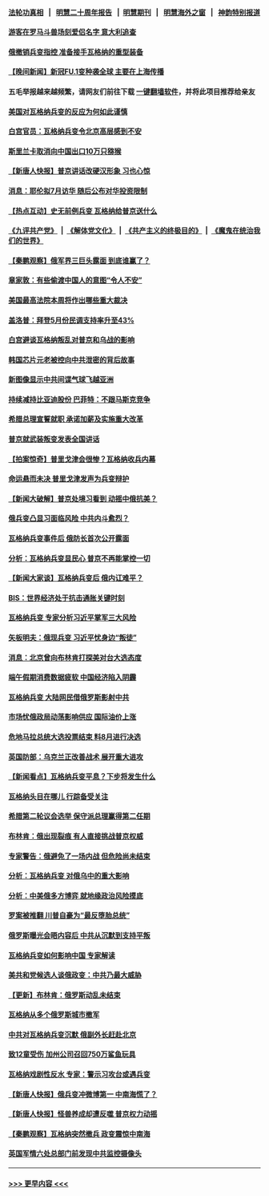 #### [法轮功真相](https://github.com/gfw-breaker/truth/blob/master/README.md?t=0) &nbsp;&nbsp;|&nbsp;&nbsp; [明慧二十周年报告](https://github.com/gfw-breaker/mh-reports/blob/master/README.md?t=0) &nbsp;&nbsp;|&nbsp;&nbsp;[明慧期刊](https://github.com/gfw-breaker/mh-qikan) &nbsp;&nbsp;|&nbsp;&nbsp; [明慧海外之窗](https://github.com/gfw-breaker/mh-news/blob/master/README.md?t=0) &nbsp;&nbsp;|&nbsp;&nbsp; [神韵特别报道](https://github.com/gfw-breaker/mh-news/blob/master/shenyun.md?t=0)
#### [游客在罗马斗兽场刻爱侣名字 意大利追查](../pages/nsc418/n14023528.md?t=06272143) 
#### [俄撤销兵变指控 准备接手瓦格纳的重型装备](../pages/nsc418/n14023499.md?t=06272143) 
#### [【晚间新闻】新冠FU.1变种袭全球 主要在上海传播](../pages/nsc418/n14023399.md?t=06272143) 
#### 五毛举报越来越频繁，请网友们前往下载 [一键翻墙软件](https://github.com/gfw-breaker/ssr-accounts)，并将此项目推荐给亲友
#### [美国对瓦格纳兵变的反应为何如此谨慎](../pages/nsc418/n14023394.md?t=06272143) 
#### [白宫官员：瓦格纳兵变令北京高层感到不安](../pages/nsc418/n14023304.md?t=06272143) 
#### [斯里兰卡取消向中国出口10万只猕猴](../pages/nsc418/n14023220.md?t=06272143) 
#### [【新唐人快报】普京讲话改硬汉形象 习也心惊](../pages/nsc418/n14023165.md?t=06272143) 
#### [消息：耶伦拟7月访华 随后公布对华投资限制](../pages/nsc418/n14023251.md?t=06272143) 
#### [【热点互动】史无前例兵变 瓦格纳给普京送什么](../pages/nsc418/n14023160.md?t=06272143) 
#### [《九评共产党》](https://github.com/begood0513/9ping.md/blob/master/README.md) &nbsp;|&nbsp; [《解体党文化》](../../../../jtdwh.md/blob/master/README.md)  &nbsp;|&nbsp; [《共产主义的终极目的》](../../../../gczydzjmd.md/blob/master/README.md) &nbsp;|&nbsp; [《魔鬼在统治我们的世界》](../../../../mgztzwmdsj.md/blob/master/README.md) 
#### [【秦鹏观察】俄军界三巨头露面 到底谁赢了？](../pages/nsc418/n14023122.md?t=06272143) 
#### [章家敦：有些偷渡中国人的意图“令人不安”](../pages/nsc418/n14023192.md?t=06272143) 
#### [美国最高法院本周将作出哪些重大裁决](../pages/nsc418/n14023014.md?t=06272143) 
#### [盖洛普：拜登5月份民调支持率升至43%](../pages/nsc418/n14023135.md?t=06272143) 
#### [白宫避谈瓦格纳叛乱对普京和乌战的影响](../pages/nsc418/n14023097.md?t=06272143) 
#### [韩国芯片元老被控向中共泄密的背后故事](../pages/nsc418/n14023102.md?t=06272143) 
#### [新图像显示中共间谍气球飞越亚洲](../pages/nsc418/n14023077.md?t=06272143) 
#### [持续减持比亚迪股份 巴菲特：不跟马斯克竞争](../pages/nsc418/n14023026.md?t=06272143) 
#### [希腊总理宣誓就职 承诺加薪及实施重大改革](../pages/nsc418/n14022554.md?t=06272143) 
#### [普京就武装叛变发表全国讲话](../pages/nsc418/n14023079.md?t=06272143) 
#### [【拍案惊奇】普⾥戈津会很惨？瓦格纳收兵内幕](../pages/nsc418/n14023072.md?t=06272143) 
#### [命运悬而未决 普里戈津发声为兵变辩护](../pages/nsc418/n14022896.md?t=06272143) 
#### [【新闻大破解】普京处境习看到 动摇中俄抗美？](../pages/nsc418/n14023035.md?t=06272143) 
#### [俄兵变凸显习面临风险 中共内斗愈烈？](../pages/nsc418/n14023058.md?t=06272143) 
#### [瓦格纳兵变事件后 俄防长首次公开露面](../pages/nsc418/n14022892.md?t=06272143) 
#### [分析：瓦格纳兵变显民心 普京不再能掌控一切](../pages/nsc418/n14022970.md?t=06272143) 
#### [【新闻大家谈】瓦格纳兵变后 俄内讧难平？](../pages/nsc418/n14022915.md?t=06272143) 
#### [BIS：世界经济处于抗击通胀关键时刻](../pages/nsc418/n14022919.md?t=06272143) 
#### [瓦格纳兵变 专家分析习近平掌军三大风险](../pages/nsc418/n14022816.md?t=06272143) 
#### [矢板明夫：俄现兵变 习近平忧身边“叛徒”](../pages/nsc418/n14022826.md?t=06272143) 
#### [消息：北京曾向布林肯打探美对台大选态度](../pages/nsc418/n14022811.md?t=06272143) 
#### [端午假期消费数据疲软 中国经济陷入阴霾](../pages/nsc418/n14022763.md?t=06272143) 
#### [瓦格纳兵变 大陆网民借俄罗斯影射中共](../pages/nsc418/n14022541.md?t=06272143) 
#### [市场忧俄政局动荡影响供应 国际油价上涨](../pages/nsc418/n14022607.md?t=06272143) 
#### [危地马拉总统大选投票结束 料8月进行决选](../pages/nsc418/n14022566.md?t=06272143) 
#### [英国防部：乌克兰正改善战术 展开重大进攻](../pages/nsc418/n14022516.md?t=06272143) 
#### [【新闻看点】瓦格纳兵变平息？下步将发生什么](../pages/nsc418/n14022474.md?t=06272143) 
#### [瓦格纳头目在哪儿 行踪备受关注](../pages/nsc418/n14022521.md?t=06272143) 
#### [希腊第二轮议会选举 保守派总理赢得第二任期](../pages/nsc418/n14022479.md?t=06272143) 
#### [布林肯：俄出现裂痕 有人直接挑战普京权威](../pages/nsc418/n14022464.md?t=06272143) 
#### [专家警告：俄避免了一场内战 但危险尚未结束](../pages/nsc418/n14022502.md?t=06272143) 
#### [分析：瓦格纳兵变 对俄乌中的重大影响](../pages/nsc418/n14022346.md?t=06272143) 
#### [分析：中美俄多方博弈 就地缘政治风险摸底](../pages/nsc418/n14022385.md?t=06272143) 
#### [罗案被推翻 川普自豪为“最反堕胎总统”](../pages/nsc418/n14022382.md?t=06272143) 
#### [俄罗斯曝光会晤内容后 中共从沉默到支持平叛](../pages/nsc418/n14022436.md?t=06272143) 
#### [瓦格纳兵变如何影响中国 专家解读](../pages/nsc418/n14022354.md?t=06272143) 
#### [美共和党候选人谈俄政变：中共乃最大威胁](../pages/nsc418/n14022409.md?t=06272143) 
#### [【更新】布林肯：俄罗斯动乱未结束](../pages/nsc418/n14022407.md?t=06272143) 
#### [瓦格纳从多个俄罗斯城市撤军](../pages/nsc418/n14022391.md?t=06272143) 
#### [中共对瓦格纳兵变沉默 俄副外长赶赴北京](../pages/nsc418/n14022353.md?t=06272143) 
#### [致12童受伤 加州公司召回750万鲨鱼玩具](../pages/nsc418/n14022320.md?t=06272143) 
#### [瓦格纳戏剧性反水 专家：警示习攻台或遇兵变](../pages/nsc418/n14022227.md?t=06272143) 
#### [【新唐人快报】俄兵变冲微博第一 中南海慌了？](../pages/nsc418/n14022291.md?t=06272143) 
#### [【新唐人快报】怪兽养成却遭反噬 普京权力动摇](../pages/nsc418/n14022290.md?t=06272143) 
#### [【秦鹏观察】瓦格纳突然撤兵 政变震惊中南海](../pages/nsc418/n14022229.md?t=06272143) 
#### [英国军情六处总部门前发现中共监控摄像头](../pages/nsc418/n14022265.md?t=06272143) 

----
#### [ >>> 更早内容 <<< ](../indexes/nsc418-earlier.md)
